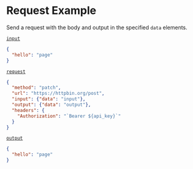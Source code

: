 # Request Example

Send a request with the body and output in the specified `data` elements.

[`input`](https://macchiato.dev/data)

```json
{
  "hello": "page"
}
```

[`request`](https://macchiato.dev/request)

```json
{
  "method": "patch",
  "url": "https://httpbin.org/post",
  "input": {"data": "input"},
  "output": {"data": "output"},
  "headers": {
    "Authorization": "`Bearer ${api_key}`"
  }
}
```

[`output`](https://macchiato.dev/data)

```json
{
  "hello": "page"
}
```